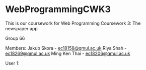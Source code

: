 # WebProgrammingCWK3

This is our coursework for Web Programming Coursework 3: The newspaper app

Group 66

Members:
Jakub Skora - ec18158@qmul.ac.uk
Riya Shah - ec18269@qmul.ac.uk
Ming Ken Thai - ec18206@qmul.ac.uk


User 1:
